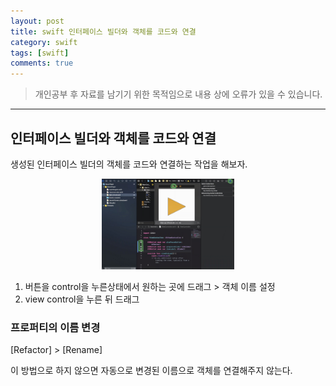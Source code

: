 ```yaml
---
layout: post
title: swift 인터페이스 빌더와 객체를 코드와 연결
category: swift
tags: [swift]
comments: true
---
```


> 개인공부 후 자료를 남기기 위한 목적임으로 내용 상에 오류가 있을 수 있습니다.    

<hr>

## 인터페이스 빌더와 객체를 코드와 연결

생성된 인터페이스 빌더의 객체를 코드와 연결하는 작업을 해보자.


<center>
<figure>
<img src="/assets/post-img/swift/24.jpg" alt="" width="50%">
</figure>
</center>

1. 버튼을 control을 누른상태에서 원하는 곳에 드래그 > 객체 이름 설정
2. view control을 누른 뒤 드래그



### 프로퍼티의 이름 변경

[Refactor] > [Rename]

이 방법으로 하지 않으면 자동으로 변경된 이름으로 객체를 연결해주지 않는다.
